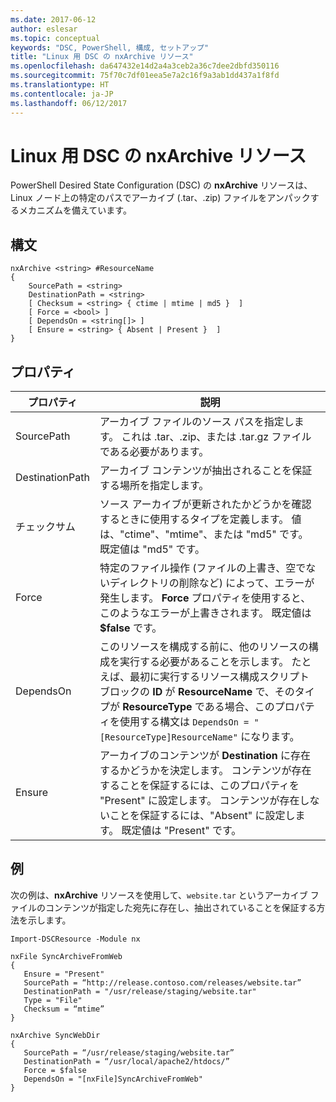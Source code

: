 ```yaml
---
ms.date: 2017-06-12
author: eslesar
ms.topic: conceptual
keywords: "DSC, PowerShell, 構成, セットアップ"
title: "Linux 用 DSC の nxArchive リソース"
ms.openlocfilehash: da647432e14d2a4a3ceb2a36c7dee2dbfd350116
ms.sourcegitcommit: 75f70c7df01eea5e7a2c16f9a3ab1dd437a1f8fd
ms.translationtype: HT
ms.contentlocale: ja-JP
ms.lasthandoff: 06/12/2017
---
```

# <a name="dsc-for-linux-nxarchive-resource"></a>Linux 用 DSC の nxArchive リソース

PowerShell Desired State Configuration (DSC) の **nxArchive** リソースは、Linux ノード上の特定のパスでアーカイブ (.tar、.zip) ファイルをアンパックするメカニズムを備えています。

## <a name="syntax"></a>構文

```
nxArchive <string> #ResourceName
{
    SourcePath = <string>
    DestinationPath = <string>
    [ Checksum = <string> { ctime | mtime | md5 }  ]
    [ Force = <bool> ]
    [ DependsOn = <string[]> ]
    [ Ensure = <string> { Absent | Present }  ]
}
```

## <a name="properties"></a>プロパティ

|  プロパティ |  説明 | 
|---|---|
| SourcePath| アーカイブ ファイルのソース パスを指定します。 これは .tar、.zip、または .tar.gz ファイルである必要があります。 | 
| DestinationPath| アーカイブ コンテンツが抽出されることを保証する場所を指定します。| 
| チェックサム| ソース アーカイブが更新されたかどうかを確認するときに使用するタイプを定義します。 値は、"ctime"、"mtime"、または "md5" です。 既定値は "md5" です。| 
| Force| 特定のファイル操作 (ファイルの上書き、空でないディレクトリの削除など) によって、エラーが発生します。 **Force** プロパティを使用すると、このようなエラーが上書きされます。 既定値は **$false** です。| 
| DependsOn | このリソースを構成する前に、他のリソースの構成を実行する必要があることを示します。 たとえば、最初に実行するリソース構成スクリプト ブロックの **ID** が **ResourceName** で、そのタイプが **ResourceType** である場合、このプロパティを使用する構文は `DependsOn = "[ResourceType]ResourceName"` になります。| 
| Ensure| アーカイブのコンテンツが **Destination** に存在するかどうかを決定します。 コンテンツが存在することを保証するには、このプロパティを "Present" に設定します。 コンテンツが存在しないことを保証するには、"Absent" に設定します。 既定値は "Present" です。| 

## <a name="example"></a>例

次の例は、**nxArchive** リソースを使用して、`website.tar` というアーカイブ ファイルのコンテンツが指定した宛先に存在し、抽出されていることを保証する方法を示します。

```
Import-DSCResource -Module nx 

nxFile SyncArchiveFromWeb
{
   Ensure = "Present"
   SourcePath = “http://release.contoso.com/releases/website.tar”
   DestinationPath = "/usr/release/staging/website.tar"
   Type = "File"
   Checksum = “mtime”
}

nxArchive SyncWebDir
{
   SourcePath = “/usr/release/staging/website.tar”
   DestinationPath = “/usr/local/apache2/htdocs/”
   Force = $false
   DependsOn = "[nxFile]SyncArchiveFromWeb"
} 
```

